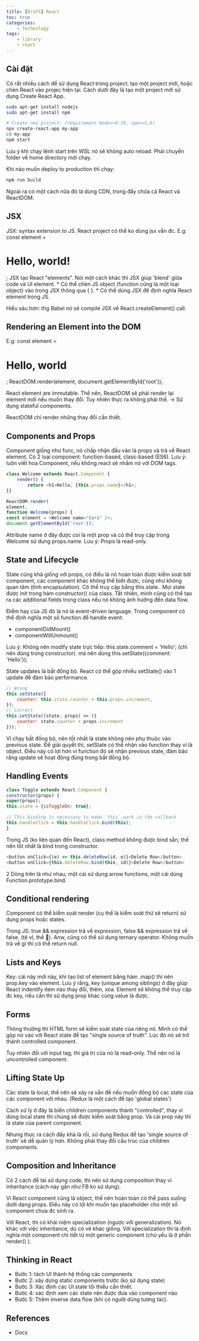 ```yaml
---
title: [Draft] React
toc: true
categories:
    - Technology
tags:
    - library
    - react
---
```


## Cài đặt
Có rất nhiều cách để sử dụng React trong project: tạo một project mới, hoặc chèn React vào projec hiện tại. Cách dưới đây là tạo một project mới sử dụng Create React App.

```bash
sudo apt-get install nodejs
sudo apt-get install npm

# Create new project: (requirement Node=>8.10, npm>=5.6)
npx create-react-app my-app
cd my-app
npm start
```
Lưu ý khi chạy lệnh start trên WSL nó sẽ không auto reload. Phải chuyển folder về home directory mới chạy.

Khi nào muốn deploy to production thì chạy:
```bash
npm run build
```

Ngoài ra có một cách nữa đó là dùng CDN, trong đấy chứa cả React và ReactDOM.

## JSX
JSX: syntax extension to JS. React project có thể ko dùng jsx vẫn đc.
E.g: const element = <h1>Hello, world!</h1>;
JSX tạo React "elements". Nói một cách khác thì JSX giúp 'blend' giữa code và UI element. 
	* 
Có thể chèn JS object (function cũng là một loại object) vào trong JSX thông qua { }.
	* 
Có thể dùng JSX để định nghĩa React element trong JS.



Hiểu sâu hơn: thg Babel nó sẽ compile JSX về React.createElement() call.

## Rendering an Element into the DOM
E.g:
const element = <h1>Hello, world</h1>;
ReactDOM.render(element, document.getElementById('root'));

React element are immutable. Thế nên, ReactDOM sẽ phải render lại element mới nếu muốn thay đổi. Tuy nhiên thực ra không phải thế. -> Sử dụng stateful components.

ReactDOM chỉ render những thay đổi cần thiết.

## Components and Props
Component giống như func, nó chấp nhận đầu vào là props và trả về React element. Có 2 loại component: function-based, class-based (ES6). 
Lưu ý: luôn viết hoa Component, nếu không react sẽ nhầm nó với DOM tags.

```javascript
class Welcome extends React.Component {
    render() {
        return <h1>Hello, {this.props.name}</h1>;
}}

ReactDOM.render(
element,
function Welcome(props) {
const element = <Welcome name="Sara" />;
document.getElementById('root'));
```
Attribute name ở đây được coi là một prop và có thể truy cập trong Welcome sử dụng props.name. 
Lưu ý: Props là read-only.

## State and Lifecycle
State cũng khá giống với props, có điều là nó hoàn toàn được kiểm soát bởi component, các component khác không thể biết được, cũng như không quan tâm (tính encapsulation). Có thể truy cập bằng this.state.<statename>. Mọi state được init trong hàm constructor() của class. 
Tất nhiên, mình cũng có thể tạo ra các additional fields trong class nếu nó không ảnh hưởng đến data flow.

Điểm hay của JS đó là nó là event-driven language. Trong component có thể định nghĩa một số function để handle event:
- componentDidMount()
- componentWillUnmount()


Lưu ý:
Không nên modify state trực tiếp: this.state.comment = 'Hello'; (chỉ nên dùng trong constructor).
mà nên dùng this.setState({comment: 'Hello'});

State updates là bất đồng bộ. React có thể gộp nhiều setState() vào 1 update để đảm bảo performance.

```javascript
// Wrong
this.setState({
    counter: this.state.counter + this.props.increment,
});
// Correct
this.setState((state, props) => ({
    counter: state.counter + props.increment
}));
```

Vì chạy bất đồng bộ, nên tốt nhất là state không nên phụ thuộc vào previous state. Để giải quyết thì, setState có thể nhận vào function thay vì là object. Điều này có lợi hơn vì function đó sẽ nhận previous state, đảm bảo rằng update sẽ hoạt động đúng trong bất đồng bộ.

## Handling Events
```js
class Toggle extends React.Component {
constructor(props) {
super(props);
this.state = {isToggleOn: true};

// This binding is necessary to make `this` work in the callback
this.handleClick = this.handleClick.bind(this);
}
```
Trong JS (ko liên quan đến React), class method không được bind sẵn, thế nên tốt nhất là bind trong constructor.

```js
<button onClick={(e) => this.deleteRow(id, e)}>Delete Row</button>
<button onClick={this.deleteRow.bind(this, id)}>Delete Row</button>
```
2 Dòng trên là như nhau, một cái sử dụng arrow functions, một cái dùng Function.prototype.bind.

## Conditional rendering
Component có thể kiểm soát render (cụ thể là kiểm soát thứ sẽ return) sử dụng props hoặc states.

Trong JS: true && expression trả về expression, false && expression trả về false. (tệ vl, thề 🙂). Anw, cũng có thể sử dụng ternary operator.
Không muốn trả về gì thì có thể return null.

## Lists and Keys
Key: cái này mới này, khi tạo list of element bằng hàm .map() thì nên prop.key vào element. Lưu ý rằng, key (unique among siblings) ở đây giúp React indentify item nào thay đổi, thêm, xóa. Element sẽ không thể truy cập đc key, nếu cần thì sử dụng prop khác cùng value là được.

## Forms
Thông thường thì HTML form sẽ kiểm soát state của riêng nó. Mình có thể gộp nó vào với React state để tạo "single source of truth". Lúc đó nó sẽ trở thành controlled component.

Tuy nhiên đối với input tag, thì giá trị của nó là read-only. Thế nên nó là uncontrolled component.

## Lifting State Up
Các state là local, thế nên sẽ xảy ra vấn đề nếu muốn đồng bộ các state của các component với nhau. (Redux là một cách để tạo 'global states')

Cách xử lý ở đây là biến children components thành "controlled", thay vì dùng local state thì chúng sẽ được kiểm soát bằng prop. Và cái prop này thì là state của parent component. 

Nhưng thực ra cách đấy khá là rối, sử dụng Redux để tạo 'single source of truth' sẽ dễ quản lý hơn. Không phải thay đổi cấu trúc của children components.

## Composition and Inheritance
Có 2 cách để tái sử dụng code, thì nên sử dụng composition thay vì inheritance (cách này gần như FB ko sử dụng).

Vì React component cũng là object, thế nên hoàn toàn có thể pass xuống dưới dạng props. Điều này có lợi khi muốn tạo placeholder cho một số component chưa đc sinh ra.

Với React, thì có khái niệm specialization (ngược với generalization). Nó khác với việc inheritance, dù có vẻ khác giống. Với specialization thì là định nghĩa một component chi tiết từ một generic component (chủ yếu là ở phần render() ).

## Thinking in React
- Bước 1: tách UI thành hệ thống các components
- Bước 2: xây dựng static components trước (ko sử dụng state)
- Bước 3: Xác định các UI state tối thiểu cần thiết.
- Bước 4: xác định xem các state nên được đưa vào component nào
- Bước 5: Thêm inverse data flow (khi có người dùng tương tác).

## References
- Docs

